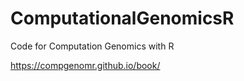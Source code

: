 # ComputationalGenomicsR

Code for Computation Genomics with R 

https://compgenomr.github.io/book/
